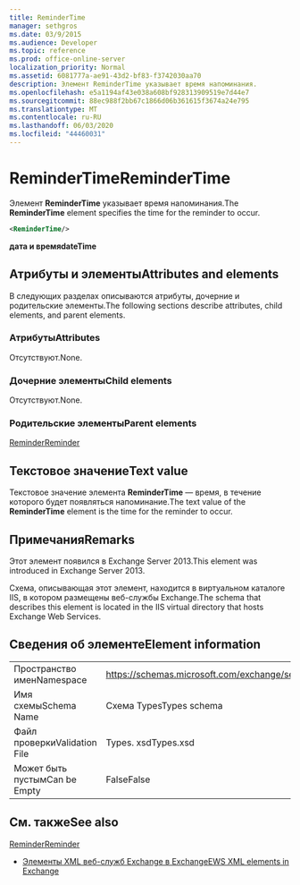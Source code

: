 ```yaml
---
title: ReminderTime
manager: sethgros
ms.date: 03/9/2015
ms.audience: Developer
ms.topic: reference
ms.prod: office-online-server
localization_priority: Normal
ms.assetid: 6081777a-ae91-43d2-bf83-f3742030aa70
description: Элемент ReminderTime указывает время напоминания.
ms.openlocfilehash: e5a1194af43e038a608bf928313909519e7d44e7
ms.sourcegitcommit: 88ec988f2bb67c1866d06b361615f3674a24e795
ms.translationtype: MT
ms.contentlocale: ru-RU
ms.lasthandoff: 06/03/2020
ms.locfileid: "44460031"
---
```

# <a name="remindertime"></a><span data-ttu-id="d9914-103">ReminderTime</span><span class="sxs-lookup"><span data-stu-id="d9914-103">ReminderTime</span></span>

<span data-ttu-id="d9914-104">Элемент **ReminderTime** указывает время напоминания.</span><span class="sxs-lookup"><span data-stu-id="d9914-104">The **ReminderTime** element specifies the time for the reminder to occur.</span></span> 
  
```XML
<ReminderTime/>
```

 <span data-ttu-id="d9914-105">**дата и время**</span><span class="sxs-lookup"><span data-stu-id="d9914-105">**dateTime**</span></span>
## <a name="attributes-and-elements"></a><span data-ttu-id="d9914-106">Атрибуты и элементы</span><span class="sxs-lookup"><span data-stu-id="d9914-106">Attributes and elements</span></span>

<span data-ttu-id="d9914-107">В следующих разделах описываются атрибуты, дочерние и родительские элементы.</span><span class="sxs-lookup"><span data-stu-id="d9914-107">The following sections describe attributes, child elements, and parent elements.</span></span>
  
### <a name="attributes"></a><span data-ttu-id="d9914-108">Атрибуты</span><span class="sxs-lookup"><span data-stu-id="d9914-108">Attributes</span></span>

<span data-ttu-id="d9914-109">Отсутствуют.</span><span class="sxs-lookup"><span data-stu-id="d9914-109">None.</span></span>
  
### <a name="child-elements"></a><span data-ttu-id="d9914-110">Дочерние элементы</span><span class="sxs-lookup"><span data-stu-id="d9914-110">Child elements</span></span>

<span data-ttu-id="d9914-111">Отсутствуют.</span><span class="sxs-lookup"><span data-stu-id="d9914-111">None.</span></span>
  
### <a name="parent-elements"></a><span data-ttu-id="d9914-112">Родительские элементы</span><span class="sxs-lookup"><span data-stu-id="d9914-112">Parent elements</span></span>

[<span data-ttu-id="d9914-113">Reminder</span><span class="sxs-lookup"><span data-stu-id="d9914-113">Reminder</span></span>](reminder.md)
  
## <a name="text-value"></a><span data-ttu-id="d9914-114">Текстовое значение</span><span class="sxs-lookup"><span data-stu-id="d9914-114">Text value</span></span>

<span data-ttu-id="d9914-115">Текстовое значение элемента **ReminderTime** — время, в течение которого будет появляться напоминание.</span><span class="sxs-lookup"><span data-stu-id="d9914-115">The text value of the **ReminderTime** element is the time for the reminder to occur.</span></span> 
  
## <a name="remarks"></a><span data-ttu-id="d9914-116">Примечания</span><span class="sxs-lookup"><span data-stu-id="d9914-116">Remarks</span></span>

<span data-ttu-id="d9914-117">Этот элемент появился в Exchange Server 2013.</span><span class="sxs-lookup"><span data-stu-id="d9914-117">This element was introduced in Exchange Server 2013.</span></span>
  
<span data-ttu-id="d9914-118">Схема, описывающая этот элемент, находится в виртуальном каталоге IIS, в котором размещены веб-службы Exchange.</span><span class="sxs-lookup"><span data-stu-id="d9914-118">The schema that describes this element is located in the IIS virtual directory that hosts Exchange Web Services.</span></span>
  
## <a name="element-information"></a><span data-ttu-id="d9914-119">Сведения об элементе</span><span class="sxs-lookup"><span data-stu-id="d9914-119">Element information</span></span>

|||
|:-----|:-----|
|<span data-ttu-id="d9914-120">Пространство имен</span><span class="sxs-lookup"><span data-stu-id="d9914-120">Namespace</span></span>  <br/> |https://schemas.microsoft.com/exchange/services/2006/types  <br/> |
|<span data-ttu-id="d9914-121">Имя схемы</span><span class="sxs-lookup"><span data-stu-id="d9914-121">Schema Name</span></span>  <br/> |<span data-ttu-id="d9914-122">Схема Types</span><span class="sxs-lookup"><span data-stu-id="d9914-122">Types schema</span></span>  <br/> |
|<span data-ttu-id="d9914-123">Файл проверки</span><span class="sxs-lookup"><span data-stu-id="d9914-123">Validation File</span></span>  <br/> |<span data-ttu-id="d9914-124">Types. xsd</span><span class="sxs-lookup"><span data-stu-id="d9914-124">Types.xsd</span></span>  <br/> |
|<span data-ttu-id="d9914-125">Может быть пустым</span><span class="sxs-lookup"><span data-stu-id="d9914-125">Can be Empty</span></span>  <br/> |<span data-ttu-id="d9914-126">False</span><span class="sxs-lookup"><span data-stu-id="d9914-126">False</span></span>  <br/> |
   
## <a name="see-also"></a><span data-ttu-id="d9914-127">См. также</span><span class="sxs-lookup"><span data-stu-id="d9914-127">See also</span></span>



[<span data-ttu-id="d9914-128">Reminder</span><span class="sxs-lookup"><span data-stu-id="d9914-128">Reminder</span></span>](reminder.md)


- [<span data-ttu-id="d9914-129">Элементы XML веб-служб Exchange в Exchange</span><span class="sxs-lookup"><span data-stu-id="d9914-129">EWS XML elements in Exchange</span></span>](ews-xml-elements-in-exchange.md)

